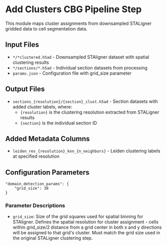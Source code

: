 # Add Clusters CBG Pipeline Step
This module maps cluster assignments from downsampled STALigner gridded data to cell segmentation data.

## Input Files
- `*/*clustered.h5ad` - Downsampled STAligner dataset with spatial clustering results
- `*/sections/*.h5ad` - Individual section datasets from processing
- `params.json` - Configuration file with grid_size parameter

## Output Files
- `sections_{resolution}/{section}_clust.h5ad` - Section datasets with added cluster labels, where:
  - `{resolution}` is the clustering resolution extracted from STALigner results
  - `{section}` is the individual section ID

## Added Metadata Columns
- `leiden_res_{resolution}_knn_{n_neighbors}` - Leiden clustering labels at specified resolution

## Configuration Parameters

    "domain_detection_params": {
        "grid_size": 30
    }

### Parameter Descriptions

- `grid_size`: Size of the grid squares used for spatial binning for STAligner. Defines the spatial resolution for cluster assignment - cells within grid_size/2 distance from a grid center in both x and y directions will be assigned to that grid's cluster. Must match the grid size used in the original STALigner clustering step.
